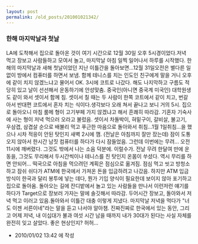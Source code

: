 ```yaml
---
layout: post
permalink: /old_posts/201001021342/
---
```


### 한해 마지막날과 첫날


LA에 도착해서 집으로 돌아온 것이 여기 시간으로 12월 30일 오후 5시경이었다.저녁 먹고 장보고 사람들하고 모여서 놀고, 마지막날 아침 일찍 일어나서 하루를 시작했다. 한해의 마지막날과 새해 첫날이었던 지난 이틀간을 돌아보면...12월 31일오전은 별다른 일 없이 방에서 컴퓨터를 하면서 보냄. 함께 테니스를 치는 인도인 친구에게 말을 거니 오후에 같이 치지 않겠느냐고 물어서 OK. 3시에 코트로 나갔다. 해도 나지막하고 구름도 적당히 있고 날이 선선해서 운동하기에 안성맞춤. 중국인(아니면 중국계 미국인) 대학원생도 같이 와서 셋이서 함께 침. 셋이서 칠 때는 두 사람이 한쪽 코트에서 같이 치고, 번갈아서 반대편 코트에서 혼자 치는 식이다.생각보다 오래 쳐서 끝나고 보니 거의 5시. 집으로 돌아오니 마침 룸메 형이 고기부페 가지 않겠냐고 해서 흔쾌히 따라감. 기혼자 기숙사에 사는 형이 저녁 먹으러 오라고 불렀음. 셋이서 차돌박이, 혀밑구이, 갈비살, 불고기, 우삼겹, 삼겹살 순으로 배불리 먹고 푸근한 마음으로 돌아와서 취침...1월 1일취침...을 했으나 시차 적응이 안된 탓인지 새벽 2시에 깸. (전날은 아침까지 잘만 잤는데) 잠이 도통 오지 않아서 한시간 남짓 컴퓨터를 하다가 다시 잠들었음. 그런데 이번에는 무려... 오전 11시에 깨버렸다. 그것도 밖에서 나는 소음 덕분에. 이럴수가. 전날 무려 한달여 만에 운동을, 그것도 무리해서 두시간씩이나 테니스를 친 탓인지 온몸이 쑤셨다. 역시 무리를 하면 안되어... 떡국으로 아침을 먹으려던 계획은 점심으로 옮겨짐. 점심 먹고 씻고 방청소하고 잠쉬 쉬다가 ATM에 한국에서 가져온 돈을 입금하려고 나갔음. 하지만 ATM 입금 방식이 한국과 달리 봉투에 넣는 데다, 뭔가 기입 양식이 필요한데 보이지 않아 포기하고 집으로 돌아옴. 돌아오는 길에 잔디밭에서 놀고 있는 사람들을 만나서 이런저런 얘기를 하다가 Target으로 장보러 가자는 말에 솔깃해서 따라감. 두어시간 장보고, 돌아와서 저녁 먹고 이러고 있음.돌아와서 이틀간 대충 이렇게 지냈다. 마지막날 저녁을 먹다가 "너도 이젠 서른이네"라는 말을 듣고 나서야 알아챔. 진짜진짜로 한국에서 있는 동안, 그리고 어제 저녁, 내 이십대가 불과 여섯 시간 남을 때까지 내가 30대가 된다는 사실 자체를 완전히 잊고 살았다. 좋은 현상인지? 허허...




- 2010/01/02 13:42 에 작성